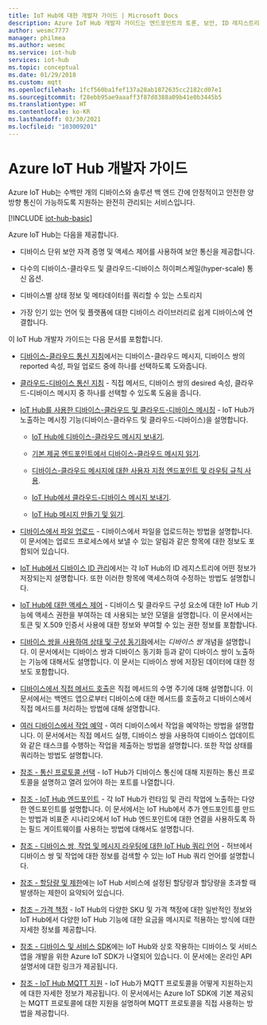 ```yaml
---
title: IoT Hub에 대한 개발자 가이드 | Microsoft Docs
description: Azure IoT Hub 개발자 가이드는 엔드포인트의 토론, 보안, ID 레지스트리, 디바이스 관리, 직접 메서드, 디바이스 쌍, 파일 업로드, 작업, IoT Hub 쿼리 언어 및 메시징을 포함합니다.
author: wesmc7777
manager: philmea
ms.author: wesmc
ms.service: iot-hub
services: iot-hub
ms.topic: conceptual
ms.date: 01/29/2018
ms.custom: mqtt
ms.openlocfilehash: 1fcf560ba1fef137a28ab1872635cc2182cd07e1
ms.sourcegitcommit: f28ebb95ae9aaaff3f87d8388a09b41e0b3445b5
ms.translationtype: HT
ms.contentlocale: ko-KR
ms.lasthandoff: 03/30/2021
ms.locfileid: "103009201"
---
```

# <a name="azure-iot-hub-developer-guide"></a>Azure IoT Hub 개발자 가이드

Azure IoT Hub는 수백만 개의 디바이스와 솔루션 백 엔드 간에 안정적이고 안전한 양방향 통신이 가능하도록 지원하는 완전히 관리되는 서비스입니다.

[!INCLUDE [iot-hub-basic](../../includes/iot-hub-basic-partial.md)]

Azure IoT Hub는 다음을 제공합니다.

* 디바이스 단위 보안 자격 증명 및 액세스 제어를 사용하여 보안 통신을 제공합니다.

* 다수의 디바이스-클라우드 및 클라우드-디바이스 하이퍼스케일(hyper-scale) 통신 옵션.

* 디바이스별 상태 정보 및 메타데이터를 쿼리할 수 있는 스토리지

* 가장 인기 있는 언어 및 플랫폼에 대한 디바이스 라이브러리로 쉽게 디바이스에 연결합니다.

이 IoT Hub 개발자 가이드는 다음 문서를 포함합니다.

* [디바이스-클라우드 통신 지침](iot-hub-devguide-d2c-guidance.md)에서는 디바이스-클라우드 메시지, 디바이스 쌍의 reported 속성, 파일 업로드 중에 하나를 선택하도록 도와줍니다.

* [클라우드-디바이스 통신 지침](iot-hub-devguide-c2d-guidance.md) - 직접 메서드, 디바이스 쌍의 desired 속성, 클라우드-디바이스 메시지 중 하나를 선택할 수 있도록 도움을 줍니다.

* [IoT Hub를 사용한 디바이스-클라우드 및 클라우드-디바이스 메시징](iot-hub-devguide-messaging.md) - IoT Hub가 노출하는 메시징 기능(디바이스-클라우드 및 클라우드-디바이스)을 설명합니다.

  * [IoT Hub에 디바이스-클라우드 메시지 보내기](iot-hub-devguide-messages-d2c.md).

  * [기본 제공 엔드포인트에서 디바이스-클라우드 메시지 읽기](iot-hub-devguide-messages-read-builtin.md).

  * [디바이스-클라우드 메시지에 대한 사용자 지정 엔드포인트 및 라우팅 규칙 사용](iot-hub-devguide-messages-read-custom.md).

  * [IoT Hub에서 클라우드-디바이스 메시지 보내기](iot-hub-devguide-messages-c2d.md).

  * [IoT Hub 메시지 만들기 및 읽기](iot-hub-devguide-messages-construct.md).

* [디바이스에서 파일 업로드](iot-hub-devguide-file-upload.md) - 디바이스에서 파일을 업로드하는 방법을 설명합니다. 이 문서에는 업로드 프로세스에서 보낼 수 있는 알림과 같은 항목에 대한 정보도 포함되어 있습니다.

* [IoT Hub에서 디바이스 ID 관리](iot-hub-devguide-identity-registry.md)에서는 각 IoT Hub의 ID 레지스트리에 어떤 정보가 저장되는지 설명합니다. 또한 이러한 항목에 액세스하여 수정하는 방법도 설명합니다.

* [IoT Hub에 대한 액세스 제어](iot-hub-devguide-security.md) - 디바이스 및 클라우드 구성 요소에 대한 IoT Hub 기능에 액세스 권한을 부여하는 데 사용되는 보안 모델을 설명합니다. 이 문서에서는 토큰 및 X.509 인증서 사용에 대한 정보와 부여할 수 있는 권한 정보를 포함합니다.

* [디바이스 쌍을 사용하여 상태 및 구성 동기화](iot-hub-devguide-device-twins.md)에서는 *디바이스 쌍* 개념을 설명합니다. 이 문서에서는 디바이스 쌍과 디바이스 동기화 등과 같이 디바이스 쌍이 노출하는 기능에 대해서도 설명합니다. 이 문서는 디바이스 쌍에 저장된 데이터에 대한 정보도 포함합니다.

* [디바이스에서 직접 메서드 호출](iot-hub-devguide-direct-methods.md)은 직접 메서드의 수명 주기에 대해 설명합니다. 이 문서에서는 백엔드 앱으로부터 디바이스에 대한 메서드를 호출하고 디바이스에서 직접 메서드를 처리하는 방법에 대해 설명합니다.

* [여러 디바이스에서 작업 예약](iot-hub-devguide-jobs.md) - 여러 디바이스에서 작업을 예약하는 방법을 설명합니다. 이 문서에서는 직접 메서드 실행, 디바이스 쌍을 사용하여 디바이스 업데이트와 같은 태스크를 수행하는 작업을 제출하는 방법을 설명합니다. 또한 작업 상태를 쿼리하는 방법도 설명합니다.

* [참조 - 통신 프로토콜 선택](iot-hub-devguide-protocols.md) - IoT Hub가 디바이스 통신에 대해 지원하는 통신 프로토콜을 설명하고 열려 있어야 하는 포트를 나열합니다.

* [참조 - IoT Hub 엔드포인트](iot-hub-devguide-endpoints.md) - 각 IoT Hub가 런타임 및 관리 작업에 노출하는 다양한 엔드포인트를 설명합니다. 이 문서에서는 IoT Hub에서 추가 엔드포인트를 만드는 방법과 비표준 시나리오에서 IoT Hub 엔드포인트에 대한 연결을 사용하도록 하는 필드 게이트웨이를 사용하는 방법에 대해서도 설명합니다.

* [참조 - 디바이스 쌍, 작업 및 메시지 라우팅에 대한 IoT Hub 쿼리 언어](iot-hub-devguide-query-language.md) - 허브에서 디바이스 쌍 및 작업에 대한 정보를 검색할 수 있는 IoT Hub 쿼리 언어를 설명합니다.

* [참조 - 할당량 및 제한](iot-hub-devguide-quotas-throttling.md)에는 IoT Hub 서비스에 설정된 할당량과 할당량을 초과할 때 발생하는 제한이 요약되어 있습니다.

* [참조 – 가격 책정](iot-hub-devguide-pricing.md) - IoT Hub의 다양한 SKU 및 가격 책정에 대한 일반적인 정보와 IoT Hub에서 다양한 IoT Hub 기능에 대한 요금을 메시지로 적용하는 방식에 대한 자세한 정보를 제공합니다.

* [참조 - 디바이스 및 서비스 SDK](iot-hub-devguide-sdks.md)에는 IoT Hub와 상호 작용하는 디바이스 및 서비스 앱을 개발을 위한 Azure IoT SDK가 나열되어 있습니다. 이 문서에는 온라인 API 설명서에 대한 링크가 제공됩니다.

* [참조 - IoT Hub MQTT 지원](iot-hub-mqtt-support.md) - IoT Hub가 MQTT 프로토콜을 어떻게 지원하는지에 대한 자세한 정보가 제공됩니다. 이 문서에서는 Azure IoT SDK에 기본 제공되는 MQTT 프로토콜에 대한 지원을 설명하며 MQTT 프로토콜을 직접 사용하는 방법을 제공합니다.
